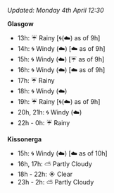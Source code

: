 *Updated: Monday 4th April 12:30*

**Glasgow**

* 13h: :umbrella: Rainy [:cyclone:(:cloud:) as of 9h]
* 14h: :cyclone: Windy (:cloud:) [:cloud: as of 9h]
* 15h: :cyclone: Windy (:cloud:) [:umbrella: as of 9h]
* 16h: :cyclone: Windy (:cloud:) [:cloud: as of 9h]
* 17h: :umbrella: Rainy
* 18h: :cyclone: Windy (:cloud:)
* 19h: :umbrella: Rainy [:cyclone:(:cloud:) as of 9h]
* 20h, 21h: :cyclone: Windy (:cloud:)
* 22h - 0h: :umbrella: Rainy

**Kissonerga**

* 15h: :cyclone: Windy (:cloud:) [:cloud: as of 10h]
* 16h, 17h: :partly_sunny: Partly Cloudy
* 18h - 22h: :sunny: Clear
* 23h - 2h: :partly_sunny: Partly Cloudy
